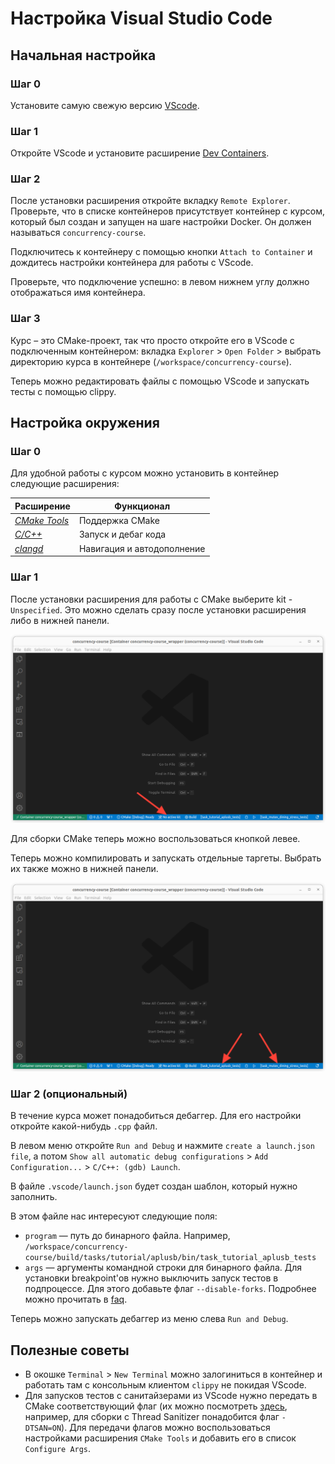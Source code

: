 # Настройка Visual Studio Code

## Начальная настройка

### Шаг 0

Установите самую свежую версию [VScode](https://code.visualstudio.com/download).

### Шаг 1

Откройте VScode и установите расширение [Dev Containers](https://marketplace.visualstudio.com/items?itemName=ms-vscode-remote.remote-containers).

### Шаг 2

После установки расширения откройте вкладку `Remote Explorer`. Проверьте, что в списке контейнеров присутствует контейнер с курсом, который был создан и запущен на шаге настройки Docker. Он должен называться `concurrency-course`. 

Подключитесь к контейнеру с помощью кнопки `Attach to Container` и дождитесь настройки контейнера для работы с VScode.

Проверьте, что подключение успешно: в левом нижнем углу должно отображаться имя контейнера.

### Шаг 3

Курс – это CMake-проект, так что просто откройте его в VScode с подключенным контейнером: вкладка `Explorer` > `Open Folder` > выбрать директорию курса в контейнере (`/workspace/concurrency-course`).

Теперь можно редактировать файлы с помощью VScode и запускать тесты с помощью clippy.

## Настройка окружения

### Шаг 0

Для удобной работы с курсом можно установить в контейнер следующие расширения:

| Расширение | Функционал |
|---|---|
| _[CMake Tools](https://marketplace.visualstudio.com/items?itemName=ms-vscode.cmake-tools)_ | Поддержка CMake |
| _[C/C++](https://marketplace.visualstudio.com/items?itemName=ms-vscode.cpptools)_ | Запуск и дебаг кода
| _[clangd](https://marketplace.visualstudio.com/items?itemName=llvm-vs-code-extensions.vscode-clangd)_ | Навигация и автодополнение |

### Шаг 1

После установки расширения для работы с CMake выберите kit - `Unspecified`. Это можно сделать сразу после установки расширения либо в нижней панели.

![Setup kit](images/kit.png)

Для сборки CMake теперь можно воспользоваться кнопкой левее.

Теперь можно компилировать и запускать отдельные таргеты. Выбрать их также можно в нижней панели.

![Run targets](images/run.png)

### Шаг 2 (опциональный)

В течение курса может понадобиться дебаггер. Для его настройки откройте какой-нибудь `.cpp` файл. 

В левом меню откройте `Run and Debug` и нажмите `create a launch.json file`, а потом `Show all automatic debug configurations` > `Add Configuration...` > `C/C++: (gdb) Launch`. 

В файле `.vscode/launch.json` будет создан шаблон, который нужно заполнить. 

В этом файле нас интересуют следующие поля:
- `program` — путь до бинарного файла. Например, `/workspace/concurrency-course/build/tasks/tutorial/aplusb/bin/task_tutorial_aplusb_tests`
- `args` — аргументы командной строки для бинарного файла. Для установки breakpoint'ов нужно выключить запуск тестов в подпроцессе. Для этого добавьте флаг `--disable-forks`. Подробнее можно прочитать в [faq](faq.md).

Теперь можно запускать дебаггер из меню слева `Run and Debug`.

## Полезные советы

- В окошке `Terminal` > `New Terminal` можно залогиниться в контейнер и работать там с консольным клиентом `clippy` не покидая VScode.
- Для запусков тестов с санитайзерами из VScode нужно передать в CMake соответствующий флаг (их можно посмотреть [здесь](/.clippy-build-profiles.json), например, для сборки с Thread Sanitizer понадобится флаг `-DTSAN=ON`). Для передачи флагов можно воспользоваться настройками расширения `CMake Tools` и добавить его в список `Configure Args`.